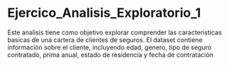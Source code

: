 # Ejercico_Analisis_Exploratorio_1
Este analisis tiene como objetivo explorar comprender las caracteristicas basicas de una cartera de clientes de seguros. El dataset contiene informaciòn sobre el cliente, incluyendo edad, genero, tipo de seguro contratado, prima anual, estado de residencia y fecha de contrataciòn 
